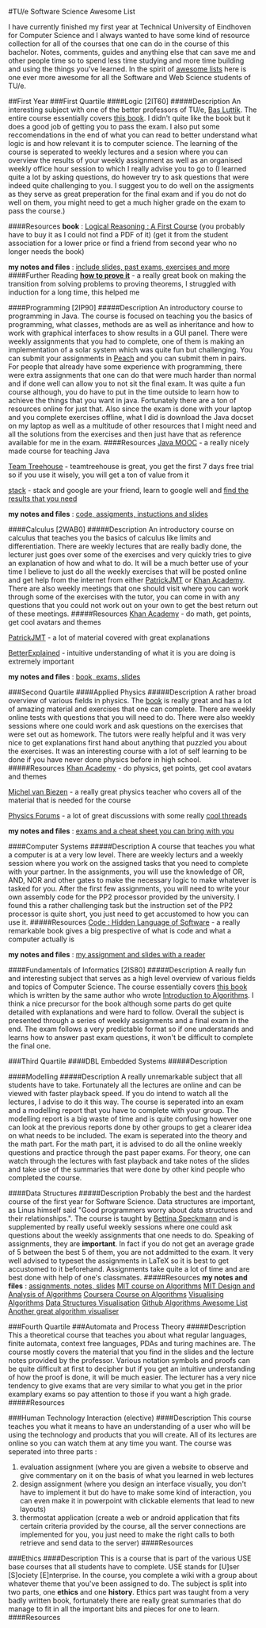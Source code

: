#TU/e Software Science Awesome List

I have currently finished my first year at Technical University of Eindhoven for Computer Science and I always wanted to have some kind of resource collection for all of the courses that one can do in the course of this bachelor. Notes, comments, guides and anything else that can save me and other people time so to spend less time studying and more time building and using the things you've learned. In the spirit of [awesome lists](https://github.com/sindresorhus/awesome) here is one ever more awesome for all the Software and Web Science students of TU/e.

##First Year 
###First Quartile
####Logic [2IT60]
#####Description
An interesting subject with one of the better professors of TU/e, [Bas Luttik](http://www.win.tue.nl/~luttik/). The entire course essentially covers [this book](https://www.goodreads.com/book/show/2267998.Logical_Reasoning). I didn't quite like the book but it does a good job of getting you to pass the exam. I also put some reccomendations in the end of what you can read to better understand what logic is and how relevant it is to computer science. The learning of the course is seperated to weekly lectures and a sesion where you can overview the results of your weekly assignment as well as an organised weekly office hour session to which I really advise you to go to (I learned quite a lot by asking questions, do however try to ask questions that were indeed quite challenging to you. I suggest you to do well on the assigments as they serve as great preperation for the final exam and if you do not do well on them, you might need to get a much higher grade on the exam to pass the course.)

####Resources
**book** : [Logical Reasoning : A First Course](https://www.goodreads.com/book/show/2267998.Logical_Reasoning) (you probably have to buy it as I could not find a PDF of it) (get it from the student association for a lower price or find a friend from second year who no longer needs the book)

**my notes and files** : [include slides, past exams, exercises and more](https://infinit.io/_/3kMJbQV)
####Further Reading
[**how to prove it**](https://www.goodreads.com/book/show/739735.How_to_Prove_It) - a really great book on making the transition from solving problems to proving theorems, I struggled with induction for a long time, this helped me


####Programming [2IP90]
#####Description
An introductory course to programming in Java. The course is focused on teaching you the basics of programming, what classes, methods are as well as inheritance and how to work with graphical interfaces to show results in a GUI panel. There were weekly assignments that you had to complete, one of them is making an implementation of a solar system which was quite fun but challenging. You can submit your assignments in [Peach](https://peach.win.tue.nl) and you can submit them in pairs. For people that already have some experience with programming, there were extra assignments that one can do that were much harder than normal and if done well can allow you to not sit the final exam. It was quite a fun course although, you do have to put in the time outside to learn how to achieve the things that you want in java. Fortunately there are a ton of resources online for just that. Also since the exam is done with your laptop and you complete exercises offline, what I did is download the Java docset on my laptop as well as a multitude of other resources that I might need and all the solutions from the exercises and then just have that as reference available for me in the exam.
####Resources
[Java MOOC](http://mooc.fi/courses/2013/programming-part-1/) - a really nicely made course for teaching Java

[Team Treehouse](https://teamtreehouse.com/tracks/learn-java) - teamtreehouse is great, you get the first 7 days free trial so if you use it wisely, you will get a ton of value from it

[stack](http://stackoverflow.com/) - stack and google are your friend, learn to google well and [find the results that you need](https://xkcd.com/979/)

**my notes and files** : [code, assigments, instuctions and slides](https://infinit.io/_/37QUezc) 


####Calculus [2WAB0]
#####Description
An introductory course on calculus that teaches you the basics of calculus like limits and differentiation. There are weekly lectures that are really badly done, the lecturer just goes over some of the exercises and very quickly tries to give an explanation of how and what to do. It will be a much better use of your time I believe to just do all the weekly exercises that will be posted online and get help from the internet from either [PatrickJMT](http://patrickjmt.com) or [Khan Academy](https://www.khanacademy.org/). There are also weekly meetings that one should visit where you can work through some of the exercises with the tutor, you can come in with any questions that you could not work out on your own to get the best return out of these meetings.
#####Resources
[Khan Academy](https://www.khanacademy.org) - do math, get points, get cool avatars and themes

[PatrickJMT](http://patrickjmt.com) - a lot of material covered with great explanations

[BetterExplained](http://betterexplained.com/calculus/) - intuitive understanding of what it is you are doing is extremely important

**my notes and files** : [book, exams, slides](https://infinit.io/_/9kbJKwm) 


###Second Quartile
####Applied Physics
#####Description
A rather broad overview of various fields in physics. The [book](https://www.goodreads.com/book/show/10009608-university-physics-with-modern-physics) is really great and has a lot of amazing material and exercises that one can complete. There are weekly online tests with questions that you will need to do. There were also weekly sessions where one could work and ask questions on the exercises that were set out as homework. The tutors were really helpful and it was very nice to get explanations first hand about anything that puzzled you about the exercises. It was an interesting course with a lot of self learning to be done if you have never done physics before in high school.
#####Resources
[Khan Academy](https://www.khanacademy.org) - do physics, get points, get cool avatars and themes

[Michel van Biezen](https://www.youtube.com/c/michelvanbiezen/playlists) - a really great physics teacher who covers all of the material that is needed for the course

[Physics Forums](https://www.physicsforums.com/) - a lot of great discussions with some really [cool threads](https://www.physicsforums.com/threads/physics-learning-resources.825111/)

**my notes and files** : [exams and a cheat sheet you can bring with you](https://infinit.io/_/NKwagbE)

####Computer Systems
#####Description
A course that teaches you what a computer is at a very low level. There are weekly lecturs and a weekly session where you work on the assigned tasks that you need to complete with your partner. In the assignments, you will use the knowledge of OR, AND, NOR and other gates to make the necessary logic to make whatever is tasked for you. After the first few assignments, you will need to write your own assembly code for the PP2 processor provided by the university. I found this a rather challenging task but the instruction set of the PP2 processor is quite short, you just need to get accustomed to how you can use it.
#####Resources
[Code : Hidden Language of Software](https://www.goodreads.com/book/show/44882.Code) - a really remarkable book gives a big prespective of what is code and what a computer actually is

**my notes and files** : [my assignment and slides with a reader](https://infinit.io/_/36Az4uy)

####Fundamentals of Informatics [2IS80]
#####Description
A really fun and interesting subject that serves as a high level overview of various fields and topics of Computer Science. The course essentially covers [this book](https://www.goodreads.com/book/show/17809497-algorithms-unlocked) which is written by the same author who wrote [Introduction to Algorithms](https://www.goodreads.com/book/show/108986.Introduction_to_Algorithms). I think a nice precursor for the book although some parts do get quite detailed with explanations and were hard to follow. Overall the subject is presented through a series of weekly assignments and a final exam in the end. The exam follows a very predictable format so if one understands and learns how to answer past exam questions, it won't be difficult to complete the final one.


###Third Quartile
####DBL Embedded Systems
#####Description

####Modelling
#####Description
A really unremarkable subject that all students have to take. Fortunately all the lectures are online and can be viewed with faster playback speed. If you do intend to watch all the lectures, I advise to do it this way. The course is seperated into an exam and a modelling report that you have to complete with your group. The modelling report is a big waste of time and is quite confusing however one can look at the previous reports done by other groups to get a clearer idea on what needs to be included. The exam is seperated into the theory and the math part. For the math part, it is advised to do all the online weekly questions and practice through the past paper exams. For theory, one can watch through the lectures with fast playback and take notes of the slides and take use of the summaries that were done by other kind people who completed the course.

####Data Structures
#####Description
Probably the best and the hardest course of the first year for Software Science. Data structures are important, as Linus himself said "Good programmers worry about data structures and their relationships.". The course is taught by [Bettina Speckmann](http://www.win.tue.nl/~speckman/) and is supplemented by really useful weekly sessions where one could ask questions about the weekly assignments that one needs to do. Speaking of assignments, they are **important**. In fact if you do not get an average grade of 5 between the best 5 of them, you are not addmitted to the exam. It very well advised to typeset the assignments in LaTeX so it is best to get accustomed to it beforehand. Assignments take quite a lot of time and are best done with help of one's classmates.
#####Resources
**my notes and files** : [assignments, notes, slides](https://infinit.io/_/39MciYr) 
[MIT course on Algorithms](http://ocw.mit.edu/courses/electrical-engineering-and-computer-science/6-006-introduction-to-algorithms-fall-2011/)
[MIT Design and Analysis of Algorithms](http://ocw.mit.edu/courses/electrical-engineering-and-computer-science/6-046j-design-and-analysis-of-algorithms-spring-2015/)
[Coursera Course on Algorithms](https://www.coursera.org/learn/introduction-to-algorithms)
[Visualising Algorithms](http://visualgo.net)
[Data Structures Visualisation](https://www.cs.usfca.edu/~galles/visualization/Algorithms.html)
[Github Algorithms Awesome List](https://github.com/tayllan/awesome-algorithms)
[Another great algorithm visualiser](http://algo-visualizer.jasonpark.me/#path=backtracking/knight's_tour/basic)

###Fourth Quartile
###Automata and Process Theory
#####Description
This a theoretical course that teaches you about what regular languages, finite automata, context free languages, PDAs and turing machines are. The course mostly covers the material that you find in the slides and the lecture notes provided by the professor. Various notation symbols and proofs can be quite difficult at first to decipher but if you get an intuitive understanding of how the proof is done, it will be much easier. The lecturer has a very nice tendency to give exams that are very similar to what you get in the prior examplary exams so pay attention to those if you want a high grade. 
#####Resources

###Human Technology Interaction (elective)
####Description
This course teaches you what it means to have an understanding of a user who will be using the technology and products that you will create. All of its lectures are online so you can watch them at any time you want. The course was seperated into three parts : 
1. evaluation assignment (where you are given a website to observe and give commentary on it on the basis of what you learned in web lectures
2. design assignment (where you design an interface visually, you don't have to implement it but do have to make some kind of interaction, you can even make it in powerpoint with clickable elements that lead to new layouts)
3. thermostat application (create a web or android application that fits certain criteria provided by the course, all the server connections are implemented for you, you just need to make the right calls to both retrieve and send data to the server)
####Resources

###Ethics
####Description
This is a course that is part of the various USE base courses that all students have to complete. USE stands for [U]ser [S]ociety [E]nterprise. In the course, you complete a wiki with a group about whatever theme that you've been assigned to do. The subject is split into two parts, one **ethics** and one **history**. Ethics part was taught from a very badly written book, fortunately there are really great summaries that do manage to fit in all the important bits and pieces for one to learn.
####Resources

